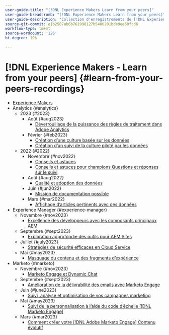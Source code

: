 ```yaml
---
user-guide-title: "[!DNL Experience Makers Learn from your peers]"
user-guide-breadcrumb: "[!DNL Experience Makers Learn from your peers]"
user-guide-description: "Collection d'enregistrements de [!DNL Experience Makers Learn from your peers]"
source-git-commit: e1b2587ab6b761998127b5486201bde9ee50fcd6
workflow-type: tm+mt
source-wordcount: '126'
ht-degree: 19%

---
```



# [!DNL Experience Makers - Learn from your peers] {#learn-from-your-peers-recordings}

+ [Experience Makers](overview.md)
+ Analytics {#analytics}
   + 2023 {#2023}
      + Août {#aug2023}
         + [Déverrouillage de la puissance des règles de traitement dans Adobe Analytics](analytics/aug2023/processing-rules.md)
      + Février {#feb2023}
         + [Création d’une culture basée sur les données](analytics/feb2023/data-driven-culture.md)
         + [Création d’un suivi de la culture piloté par les données](analytics/feb2023/data-driven-culture-q-and-a.md)
   + 2022 {#2022}
      + Novembre {#nov2022}
         + [Conseils et astuces](analytics/nov2022/tips-and-tricks.md)
         + [Conseils et astuces pour champions Questions et réponses sur le suivi](analytics/nov2022/tips-and-tricks-q-and-a.md)
      + Août {#aug2022}
         + [Qualité et adoption des données](analytics/aug2022/data-quality.md)
      + Juin {#jun2022}
         + [Mission de documentation possible](analytics/june2022/mission-possible.md)
      + Mars {#mar2022}
         + [Affichage d’articles pertinents avec des données](analytics/mar2022/stories-with-data.md)
+ Experience Manager {#experience-manager}
   + Novembre {#nov2023}
      + [Excellence des développeurs avec les composants principaux AEM](experience-manager/nov2023/core-components.md)
   + Septembre {#sept2023}
      + [Exploration approfondie des outils pour AEM Sites](experience-manager/sept2023/aem-sites-tools.md)
   + Juillet {#july2023}
      + [Stratégies de sécurité efficaces en Cloud Service](experience-manager/july2023/effective-security-strategies-in-cloud-service.md)
   + Mai {#may2023}
      + [Masquage du contenu et des fragments d’expérience](experience-manager/may2023/mastering-content-and-experience-fragments.md)
+ Marketo {#marketo}
   + Novembre {#nov2023}
      + [Marketo Engage et Dynamic Chat](marketo/nov2023/dynamic-chat.md)
   + Septembre {#sept2023}
      + [Amélioration de la délivrabilité des emails avec Marketo Engage](marketo/sept2023/email-deliverability.md)
   + Juin {#june2023}
      + [Suivi, analyse et optimisation de vos campagnes marketing](marketo/june2023/marketing-campaigns.md)
   + Mai {#may2023}
      + [Suivi de la personnalisation à l’aide du code d’échelle [!DNL Marketo Engage]](marketo/may2023/personalization-at-scale.md)
   + Mars {#mar2023}
      + [Comment créer votre [!DNL Adobe Marketo Engage] Contenu évolutif](marketo/mar2023/templates-tokens-teamwork.md)
